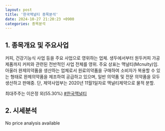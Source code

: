 ```yaml
---
layout: post
title: '한국맥널티 종목분석'
date: 2024-10-27 21:20:23 +0900
categories: 종목분석
---
```


## 1. 종목개요 및 주요사업

커피, 건강기능식 사업 등을 주요 사업으로 영위하는 업체. 생두에서부터 원두커피 가공제품까지 커피와 관련된 전반적인 사업 전체를 영위. 주요 상표는 맥널티(Mcnulty)임. 아울러 완제의약품을 생산하는 업체로서 원료의약품을 구매하여 소비자가 복용할 수 있는 형태로 완제의약품을 제조하여 공급하고 있으며, 일반 의약품 및 전문 의약품을 모두 생산하고 판매중. 단, 제약사업부는 2020년 11월1일자로 맥널티제약으로 물적 분할.

최대주주는 이은정 외(55.30%)
[#한국맥널티](#)

## 2. 시세분석

No price analysis available
